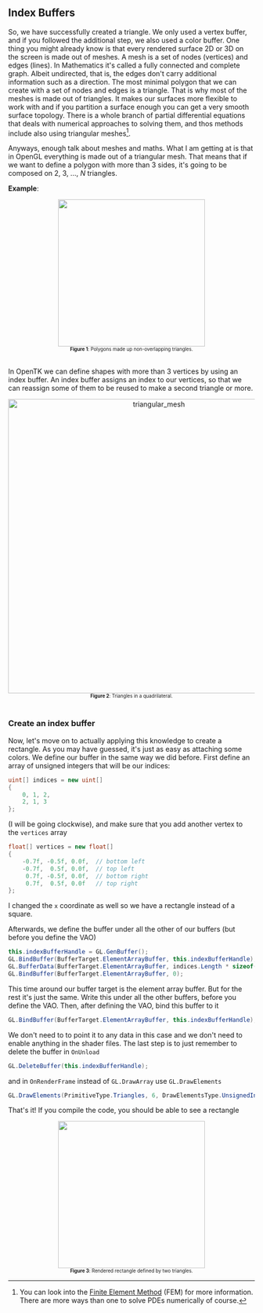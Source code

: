 ## Index Buffers

So, we have successfully created a triangle. We only used a vertex buffer, and if you followed the additional step, we also used a color buffer. One thing you might already know is that every rendered surface 2D or 3D on the screen is made out of meshes. A mesh is a set of nodes (vertices) and edges (lines). In Mathematics it's called a fully connected and complete graph. Albeit undirected, that is, the edges don't carry additional information such as a direction. The most minimal polygon that we can create with a set of nodes and edges is a triangle. That is why most of the meshes is made out of triangles. It makes our surfaces more flexible to work with and if you partition a surface enough you can get a very smooth surface topology. There is a whole branch of partial differential equations that deals with numerical approaches to solving them, and thos methods include also using triangular meshes[^1].

Anyways, enough talk about meshes and maths. What I am getting at is that in OpenGL everything is made out of a triangular mesh. That means that if we want to define a polygon with more than 3 sides, it's going to be composed on 2, 3, ..., $N$ triangles.

**Example**:

<div align="center">
<img src="https://user-images.githubusercontent.com/79821802/222978762-8f4c89ef-053b-45d7-aaf3-c34e6f4eb921.png" width=300/><br>
<span>
<sup><sub>
<b>Figure 1</b>: Polygons made up non-overlapping triangles.
</sub></sup>
</span>
</div><br>

In OpenTK we can define shapes with more than 3 vertices by using an index buffer. An index buffer assigns an index to our vertices, so that we can reassign some of them to be reused to make a second triangle or more.

<div align="center">
<img width="600" alt="triangular_mesh" src="https://user-images.githubusercontent.com/79821802/222980841-704feb47-bddc-4e7f-88a4-91ea8b340e0f.png"><br>
<span>
<sup><sub>
<b>Figure 2</b>: Triangles in a quadrilateral.
</sub></sup>
</span>
</div><br>

### Create an index buffer

Now, let's move on to actually applying this knowledge to create a rectangle. As you may have guessed, it's just as easy as attaching some colors. We define our buffer in the same way we did before. First define an array of unsigned integers that will be our indices:

```CS
uint[] indices = new uint[]
{
    0, 1, 2,
    2, 1, 3
};
```
(I will be going clockwise), and make sure that you add another vertex to the `vertices` array

```CS
float[] vertices = new float[]
{
    -0.7f, -0.5f, 0.0f,  // bottom left
    -0.7f,  0.5f, 0.0f,  // top left
     0.7f, -0.5f, 0.0f,  // bottom right
     0.7f,  0.5f, 0.0f   // top right
};
```

I changed the `x` coordinate as well so we have a rectangle instead of a square.

Afterwards, we define the buffer under all the other of our buffers (but before you define the VAO)

```CS
this.indexBufferHandle = GL.GenBuffer();
GL.BindBuffer(BufferTarget.ElementArrayBuffer, this.indexBufferHandle);
GL.BufferData(BufferTarget.ElementArrayBuffer, indices.Length * sizeof(uint), indices, BufferUsageHint.StaticDraw);
GL.BindBuffer(BufferTarget.ElementArrayBuffer, 0);
```

This time around our buffer target is the element array buffer. But for the rest it's just the same. Write this under all the other buffers, before you define the VAO. Then, after defining the VAO, bind this buffer to it

```CS
GL.BindBuffer(BufferTarget.ElementArrayBuffer, this.indexBufferHandle);
```

We don't need to to point it to any data in this case and we don't need to enable anything in the shader files. The last step is to just remember to delete the buffer in `OnUnload`

```CS
GL.DeleteBuffer(this.indexBufferHandle);
```

and in `OnRenderFrame` instead of `GL.DrawArray` use `GL.DrawElements`

```CS
GL.DrawElements(PrimitiveType.Triangles, 6, DrawElementsType.UnsignedInt, 0);
```

That's it! If you compile the code, you should be able to see a rectangle

<div align="center">
<img src="https://user-images.githubusercontent.com/79821802/222981683-3d865e68-ec11-4d2b-a8b9-6b4e26e52dfc.png" width=300/><br>
<span>
<sup><sub>
<b>Figure 3</b>: Rendered rectangle defined by two triangles.
</sub></sup>
</span>
</div>


[^1]: You can look into the [Finite Element Method](https://en.wikipedia.org/wiki/Finite_element_method) (FEM) for more information. There are more ways than one to solve PDEs numerically of course.
